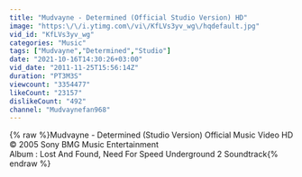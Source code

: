 ```yaml
---
title: "Mudvayne - Determined (Official Studio Version) HD"
image: "https:\/\/i.ytimg.com\/vi\/KfLVs3yv_wg\/hqdefault.jpg"
vid_id: "KfLVs3yv_wg"
categories: "Music"
tags: ["Mudvayne","Determined","Studio"]
date: "2021-10-16T14:30:26+03:00"
vid_date: "2011-11-25T15:56:14Z"
duration: "PT3M3S"
viewcount: "3354477"
likeCount: "23157"
dislikeCount: "492"
channel: "Mudvaynefan968"
---
```

{% raw %}Mudvayne - Determined (Studio Version) Official Music Video HD<br />© 2005 Sony BMG Music Entertainment<br />Album : Lost And Found, Need For Speed Underground 2 Soundtrack{% endraw %}
